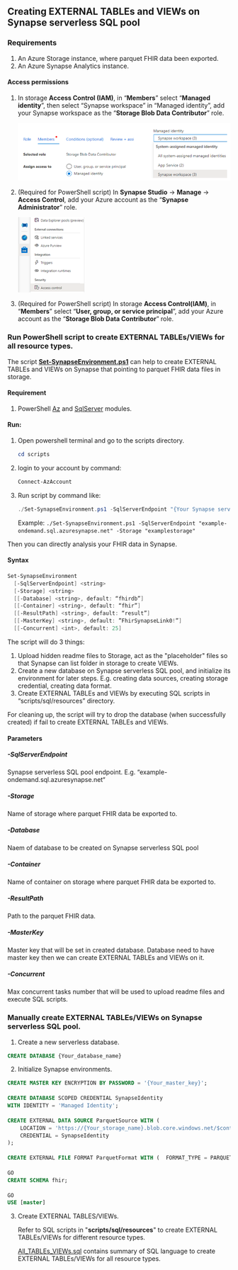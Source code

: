 ## Creating EXTERNAL TABLEs and VIEWs on Synapse serverless SQL pool

### Requirements
1. An Azure Storage instance, where parquet FHIR data been exported.
2. An Azure Synapse Analytics instance.

#### Access permissions
1. In storage **Access Control (IAM)**, in “**Members**” select “**Managed identity**”, then select “Synapse workspace” in “Managed identity”, add your Synapse workspace as the “**Storage Blob Data Contributor**” role.
   
    ![SetupSynapseMI](./assets/SetupSynapseMI.png)

2. (Required for PowerShell script) In **Synapse Studio** -> **Manage** -> **Access Control**, add your Azure account as the “**Synapse Administrator**” role. 
   
    ![WorkspaceAccessControl](./assets/WorkspaceAccessControl.png)

3. (Required for PowerShell script) In storage **Access Control(IAM)**, in “**Members**” select “**User, group, or service principal**”, add your Azure account as the “**Storage Blob Data Contributor**” role.

### Run PowerShell script to create EXTERNAL TABLEs/VIEWs for all resource types.

The script [**Set-SynapseEnvironment.ps1**](../scripts/Set-SynapseEnvironment.ps1) can help to create EXTERNAL TABLEs and VIEWs on Synapse that pointing to parquet FHIR data files in storage.

#### Requirement
1. PowerShell [Az](https://docs.microsoft.com/en-us/powershell/azure/install-az-ps?view=azps-6.6.0) and [SqlServer](https://docs.microsoft.com/en-us/powershell/module/sqlserver/?view=sqlserver-ps) modules.

#### Run: 
1. Open powershell terminal and go to the scripts directory. 

    ```Powershell
    cd scripts
    ```

2. login to your account by command: 

    ```Powershell
    Connect-AzAccount 
    ```

3. Run script by command like: 

    ```Powershell
    ./Set-SynapseEnvironment.ps1 -SqlServerEndpoint "{Your Synapse serverless SQL pool endpoint}" -Storage "{Your storage name where parquet FHIR data be exported to}" 
    ```
    
      Example: ```./Set-SynapseEnvironment.ps1 -SqlServerEndpoint "example-ondemand.sql.azuresynapse.net" -Storage "examplestorage" ```

Then you can directly analysis your FHIR data in Synapse. 

#### Syntax
```Powershell
Set-SynapseEnvironment
  [-SqlServerEndpoint] <string>
  [-Storage] <string> 
  [[-Database] <string>, default: “fhirdb”] 
  [[-Container] <string>, default: “fhir”]
  [[-ResultPath] <string>, default: “result”]
  [[-MasterKey] <string>, default: ”FhirSynapseLink0!”]
  [[-Concurrent] <int>, default: 25]
```

The script will do 3 things: 

1. Upload hidden readme files to Storage, act as the "placeholder" files so that Synapse can list folder in storage to create VIEWs.
2. Create a new database on Synapse serverless SQL pool, and initialize its environment for later steps. E.g. creating data sources, creating storage credential, creating data format.
3. Create EXTERNAL TABLEs and VIEWs by executing SQL scripts in “scripts/sql/resources” directory. 

For cleaning up, the script will try to drop the database (when successfully created) if fail to create EXTERNAL TABLEs and VIEWs.

#### Parameters

##### -SqlServerEndpoint
Synapse serverless SQL pool endpoint. E.g. “example-ondemand.sql.azuresynapse.net“

##### -Storage
Name of storage where parquet FHIR data be exported to.

##### -Database
Naem of database to be created on Synapse serverless SQL pool

##### -Container
Name of container on storage where parquet FHIR data be exported to.

##### -ResultPath
Path to the parquet FHIR data.

##### -MasterKey
Master key that will be set in created database. Database need to have master key then we can create EXTERNAL TABLEs and VIEWs on it.

##### -Concurrent
Max concurrent tasks number that will be used to upload readme files and execute SQL scripts.


### Manually create EXTERNAL TABLEs/VIEWs on Synapse serverless SQL pool.

1. Create a new serverless database.
   
```SQL
CREATE DATABASE {Your_database_name}
```

2. Initialize Synapse environments.

```SQL
CREATE MASTER KEY ENCRYPTION BY PASSWORD = '{Your_master_key}';

CREATE DATABASE SCOPED CREDENTIAL SynapseIdentity
WITH IDENTITY = 'Managed Identity';

CREATE EXTERNAL DATA SOURCE ParquetSource WITH (
    LOCATION = 'https://{Your_storage_name}.blob.core.windows.net/$container/{Parquet_files_folder_path}',
    CREDENTIAL = SynapseIdentity
);

CREATE EXTERNAL FILE FORMAT ParquetFormat WITH (  FORMAT_TYPE = PARQUET );

GO
CREATE SCHEMA fhir;

GO
USE [master]
```

3. Create EXTERNAL TABLES/VIEWs.

    Refer to SQL scripts in "**scripts/sql/resources**" to create EXTERNAL TABLEs/VIEWs for different resource types.

    [All_TABLEs_VIEWs.sql](../scripts/sql/All_TABLEs_VIEWs.sql) contains summary of SQL language to create EXTERNAL TABLEs/VIEWs for all resource types.